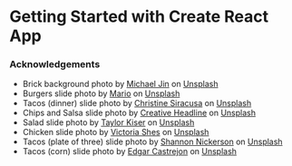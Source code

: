 # Getting Started with Create React App

### Acknowledgements 
- Brick background photo by <a href="https://unsplash.com/@michaeljinphoto?utm_source=unsplash&utm_medium=referral&utm_content=creditCopyText">Michael Jin</a> on <a href="https://unsplash.com/s/photos/brick?utm_source=unsplash&utm_medium=referral&utm_content=creditCopyText">Unsplash</a>
- Burgers slide photo by <a href="https://unsplash.com/es/@wondermario__?utm_source=unsplash&utm_medium=referral&utm_content=creditCopyText">Mario</a> on <a href="https://unsplash.com/s/photos/burgers?utm_source=unsplash&utm_medium=referral&utm_content=creditCopyText">Unsplash</a>
- Tacos (dinner) slide photo by <a href="https://unsplash.com/@christine_siracusa?utm_source=unsplash&utm_medium=referral&utm_content=creditCopyText">Christine Siracusa</a> on <a href="https://unsplash.com/?utm_source=unsplash&utm_medium=referral&utm_content=creditCopyText">Unsplash</a>
- Chips and Salsa slide photo by <a href="https://unsplash.com/@creativeheadline?utm_source=unsplash&utm_medium=referral&utm_content=creditCopyText">Creative Headline</a> on <a href="https://unsplash.com/photos/50KffXbjIOg?utm_source=unsplash&utm_medium=referral&utm_content=creditCopyText">Unsplash</a>
- Salad slide photo by <a href="https://unsplash.com/es/@foodfaithfit?utm_source=unsplash&utm_medium=referral&utm_content=creditCopyText">Taylor Kiser</a> on <a href="https://unsplash.com/s/photos/salad?utm_source=unsplash&utm_medium=referral&utm_content=creditCopyText">Unsplash</a>
- Chicken slide photo by <a href="https://unsplash.com/es/@victoriakosmo?utm_source=unsplash&utm_medium=referral&utm_content=creditCopyText">Victoria Shes</a> on <a href="https://unsplash.com/s/photos/food?utm_source=unsplash&utm_medium=referral&utm_content=creditCopyText">Unsplash</a>
- Tacos (plate of three) slide photo by <a href="https://unsplash.com/@shanriley?utm_source=unsplash&utm_medium=referral&utm_content=creditCopyText">Shannon Nickerson</a> on <a href="https://unsplash.com/?utm_source=unsplash&utm_medium=referral&utm_content=creditCopyText">Unsplash</a>
- Tacos (corn) slide photo by <a href="https://unsplash.com/@edgarraw?utm_source=unsplash&utm_medium=referral&utm_content=creditCopyText">Edgar Castrejon</a> on <a href="https://unsplash.com/photos/Qc2ePRQhV5c?utm_source=unsplash&utm_medium=referral&utm_content=creditCopyText">Unsplash</a>
  